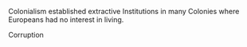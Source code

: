 
Colonialism established extractive Institutions in many Colonies 
where Europeans had no interest in living. 

Corruption  



